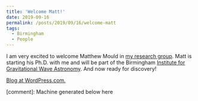 ```yaml
---
title: 'Welcome Matt!'
date: 2019-09-16
permalink: /posts/2019/09/16/welcome-matt
tags:
  - Birmingham
  - People
---
```


I am very excited to welcome Matthew Mould in [my research group](<../../../../../group/index.html>). Matt is starting his Ph.D. with me and will be part of the Birmingham [Institute for Gravitational Wave Astronomy](<http://www.sr.bham.ac.uk/gwgroup/>). And now ready for discovery!

[Blog at WordPress.com.](<https://wordpress.com/?ref=footer_blog>)

[comment]: Machine generated below here
